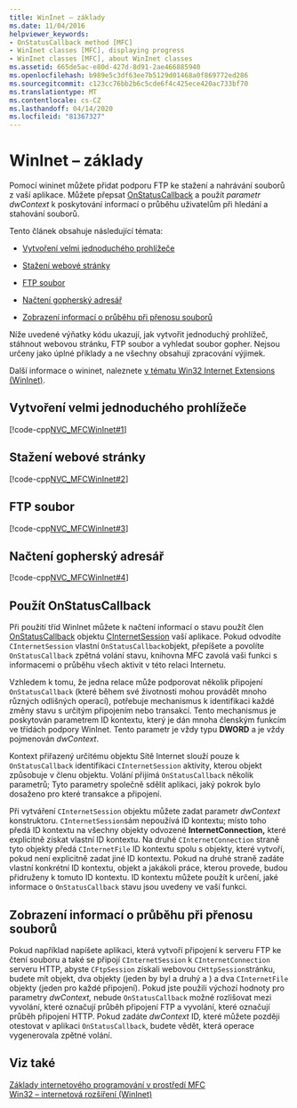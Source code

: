 ```yaml
---
title: WinInet – základy
ms.date: 11/04/2016
helpviewer_keywords:
- OnStatusCallback method [MFC]
- WinInet classes [MFC], displaying progress
- WinInet classes [MFC], about WinInet classes
ms.assetid: 665de5ac-e80d-427d-8d91-2ae466885940
ms.openlocfilehash: b989e5c3df63ee7b5129d01468a0f869772ed286
ms.sourcegitcommit: c123cc76bb2b6c5cde6f4c425ece420ac733bf70
ms.translationtype: MT
ms.contentlocale: cs-CZ
ms.lasthandoff: 04/14/2020
ms.locfileid: "81367327"
---
```

# <a name="wininet-basics"></a>WinInet – základy

Pomocí wininet můžete přidat podporu FTP ke stažení a nahrávání souborů z vaší aplikace. Můžete přepsat [OnStatusCallback](../mfc/reference/cinternetsession-class.md#onstatuscallback) a použít *parametr dwContext* k poskytování informací o průběhu uživatelům při hledání a stahování souborů.

Tento článek obsahuje následující témata:

- [Vytvoření velmi jednoduchého prohlížeče](#_core_create_a_very_simple_browser)

- [Stažení webové stránky](#_core_download_a_web_page)

- [FTP soubor](#_core_ftp_a_file)

- [Načtení gopherský adresář](#_core_retrieve_a_gopher_directory)

- [Zobrazení informací o průběhu při přenosu souborů](#_core_display_progress_information_while_transferring_files)

Níže uvedené výňatky kódu ukazují, jak vytvořit jednoduchý prohlížeč, stáhnout webovou stránku, FTP soubor a vyhledat soubor gopher. Nejsou určeny jako úplné příklady a ne všechny obsahují zpracování výjimek.

Další informace o wininet, naleznete [v tématu Win32 Internet Extensions (WinInet)](../mfc/win32-internet-extensions-wininet.md).

## <a name="create-a-very-simple-browser"></a><a name="_core_create_a_very_simple_browser"></a>Vytvoření velmi jednoduchého prohlížeče

[!code-cpp[NVC_MFCWinInet#1](../mfc/codesnippet/cpp/wininet-basics_1.cpp)]

## <a name="download-a-web-page"></a><a name="_core_download_a_web_page"></a>Stažení webové stránky

[!code-cpp[NVC_MFCWinInet#2](../mfc/codesnippet/cpp/wininet-basics_2.cpp)]

## <a name="ftp-a-file"></a><a name="_core_ftp_a_file"></a>FTP soubor

[!code-cpp[NVC_MFCWinInet#3](../mfc/codesnippet/cpp/wininet-basics_3.cpp)]

## <a name="retrieve-a-gopher-directory"></a><a name="_core_retrieve_a_gopher_directory"></a>Načtení gopherský adresář

[!code-cpp[NVC_MFCWinInet#4](../mfc/codesnippet/cpp/wininet-basics_4.cpp)]

## <a name="use-onstatuscallback"></a>Použít OnStatusCallback

Při použití tříd WinInet můžete k načtení informací o stavu použít člen [OnStatusCallback](../mfc/reference/cinternetsession-class.md#onstatuscallback) objektu [CInternetSession](../mfc/reference/cinternetsession-class.md) vaší aplikace. Pokud odvodíte `CInternetSession` vlastní `OnStatusCallback`objekt, přepíšete a povolíte `OnStatusCallback` zpětná volání stavu, knihovna MFC zavolá vaši funkci s informacemi o průběhu všech aktivit v této relaci Internetu.

Vzhledem k tomu, že jedna relace může podporovat několik připojení `OnStatusCallback` (které během své životnosti mohou provádět mnoho různých odlišných operací), potřebuje mechanismus k identifikaci každé změny stavu s určitým připojením nebo transakcí. Tento mechanismus je poskytován parametrem ID kontextu, který je dán mnoha členským funkcím ve třídách podpory WinInet. Tento parametr je vždy typu **DWORD** a je vždy pojmenován *dwContext*.

Kontext přiřazený určitému objektu Sítě Internet slouží pouze k `OnStatusCallback` identifikaci `CInternetSession` aktivity, kterou objekt způsobuje v členu objektu. Volání přijímá `OnStatusCallback` několik parametrů; Tyto parametry společně sdělit aplikaci, jaký pokrok bylo dosaženo pro které transakce a připojení.

Při vytváření `CInternetSession` objektu můžete zadat parametr *dwContext* konstruktoru. `CInternetSession`sám nepoužívá ID kontextu; místo toho předá ID kontextu na všechny objekty odvozené **InternetConnection,** které explicitně získat vlastní ID kontextu. Na druhé `CInternetConnection` straně tyto objekty předá `CInternetFile` ID kontextu spolu s objekty, které vytvoří, pokud není explicitně zadat jiné ID kontextu. Pokud na druhé straně zadáte vlastní konkrétní ID kontextu, objekt a jakákoli práce, kterou provede, budou přidruženy k tomuto ID kontextu. ID kontextu můžete použít k určení, jaké informace o `OnStatusCallback` stavu jsou uvedeny ve vaší funkci.

## <a name="display-progress-information-while-transferring-files"></a><a name="_core_display_progress_information_while_transferring_files"></a>Zobrazení informací o průběhu při přenosu souborů

Pokud například napíšete aplikaci, která vytvoří připojení k serveru FTP ke čtení souboru a také se připojí `CInternetSession` k `CInternetConnection` serveru HTTP, abyste `CFtpSession` získali webovou `CHttpSession`stránku, budete mít objekt, dva objekty (jeden by byl a druhý a ) a dva `CInternetFile` objekty (jeden pro každé připojení). Pokud jste použili výchozí hodnoty pro parametry *dwContext,* nebude `OnStatusCallback` možné rozlišovat mezi vyvolání, které označují průběh připojení FTP a vyvolání, které označují průběh připojení HTTP. Pokud zadáte *dwContext* ID, které můžete později otestovat v aplikaci `OnStatusCallback`, budete vědět, která operace vygenerovala zpětné volání.

## <a name="see-also"></a>Viz také

[Základy internetového programování v prostředí MFC](../mfc/mfc-internet-programming-basics.md)<br/>
[Win32 – internetová rozšíření (WinInet)](../mfc/win32-internet-extensions-wininet.md)
